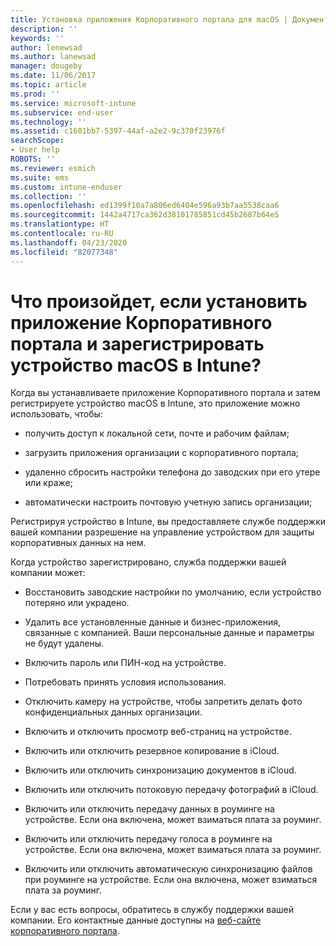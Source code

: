 ```yaml
---
title: Установка приложения Корпоративного портала для macOS | Документация Майкрософт
description: ''
keywords: ''
author: lenewsad
ms.author: lanewsad
manager: dougeby
ms.date: 11/06/2017
ms.topic: article
ms.prod: ''
ms.service: microsoft-intune
ms.subservice: end-user
ms.technology: ''
ms.assetid: c1601bb7-5397-44af-a2e2-9c370f23976f
searchScope:
- User help
ROBOTS: ''
ms.reviewer: esmich
ms.suite: ems
ms.custom: intune-enduser
ms.collection: ''
ms.openlocfilehash: ed1399f10a7a806ed6404e596a93b7aa5538caa6
ms.sourcegitcommit: 1442a4717ca362d38101785851cd45b2687b64e5
ms.translationtype: HT
ms.contentlocale: ru-RU
ms.lasthandoff: 04/23/2020
ms.locfileid: "82077348"
---
```

# <a name="what-happens-if-you-install-the-company-portal-app-and-enroll-your-macos-device-in-intune"></a>Что произойдет, если установить приложение Корпоративного портала и зарегистрировать устройство macOS в Intune?

Когда вы устанавливаете приложение Корпоративного портала и затем регистрируете устройство macOS в Intune, это приложение можно использовать, чтобы:

- получить доступ к локальной сети, почте и рабочим файлам;

- загрузить приложения организации с корпоративного портала;

- удаленно сбросить настройки телефона до заводских при его утере или краже;

- автоматически настроить почтовую учетную запись организации;

Регистрируя устройство в Intune, вы предоставляете службе поддержки вашей компании разрешение на управление устройством для защиты корпоративных данных на нем.

Когда устройство зарегистрировано, служба поддержки вашей компании может:

- Восстановить заводские настройки по умолчанию, если устройство потеряно или украдено.

- Удалить все установленные данные и бизнес-приложения, связанные с компанией. Ваши персональные данные и параметры не будут удалены.

- Включить пароль или ПИН-код на устройстве.

- Потребовать принять условия использования.

- Отключить камеру на устройстве, чтобы запретить делать фото конфиденциальных данных организации.

- Включить и отключить просмотр веб-страниц на устройстве.

- Включить или отключить резервное копирование в iCloud.

- Включить или отключить синхронизацию документов в iCloud.

- Включить или отключить потоковую передачу фотографий в iCloud.

- Включить или отключить передачу данных в роуминге на устройстве. Если она включена, может взиматься плата за роуминг.

- Включить или отключить передачу голоса в роуминге на устройстве. Если она включена, может взиматься плата за роуминг.

- Включить или отключить автоматическую синхронизацию файлов при роуминге на устройстве. Если она включена, может взиматься плата за роуминг.

Если у вас есть вопросы, обратитесь в службу поддержки вашей компании. Его контактные данные доступны на [веб-сайте корпоративного портала](https://go.microsoft.com/fwlink/?linkid=2010980).
